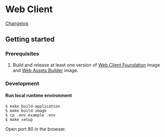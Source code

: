 Web Client
===

[Changelog](./CHANGELOG.md)

## Getting started

### Prerequisites

1. Build and release at least one version of
   [Web Client Foundation](../web-client-foundation/README.md) image
   and [Web Assets Builder](../web-assets-builder/README.md) image.

### Development

#### Run local runtime environment

```
$ make build-application
$ make build-image
$ cp .env.example .env
$ make setup
```

Open port 80 in the browser.
